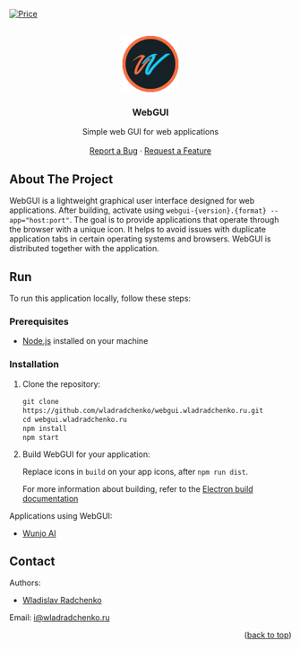 [![Price](https://img.shields.io/badge/price-FREE-0098f7.svg)](https://github.com/wladradchenko/radio.wladradchenko.ru/blob/main/LICENSE)

<div id="top"></div>

<br />
<div align="center">
  <a href="https://github.com/wladradchenko/webgui.wladradchenko.ru">
    <img src="build/icon.png" alt="Logo" width="100" height="100">
  </a>

  <h3 align="center">WebGUI</h3>

  <p align="center">
    Simple web GUI for web applications
    <br/>
    <br/>
    <a href="https://github.com/wladradchenko/webgui.wladradchenko.ru/issues">Report a Bug</a>
    ·
    <a href="https://github.com/wladradchenko/webgui.wladradchenko.ru/issues">Request a Feature</a>
  </p>
</div>

<!-- ABOUT THE PROJECT -->
## About The Project

WebGUI is a lightweight graphical user interface designed for web applications. After building, activate using `webgui-{version}.{format} --app="host:port"`. The goal is to provide applications that operate through the browser with a unique icon. It helps to avoid issues with duplicate application tabs in certain operating systems and browsers. WebGUI is distributed together with the application.

<!-- RUN -->
## Run

To run this application locally, follow these steps:

### Prerequisites

- [Node.js](https://nodejs.org/) installed on your machine

### Installation

1. Clone the repository:

   ```
   git clone https://github.com/wladradchenko/webgui.wladradchenko.ru.git
   cd webgui.wladradchenko.ru
   npm install
   npm start
   ```

2. Build WebGUI for your application:

   Replace icons in `build` on your app icons, after `npm run dist`.

   For more information about building, refer to the [Electron build documentation](https://www.electron.build/multi-platform-build.html)

<!-- TOOLS -->

Applications using WebGUI:

- [Wunjo AI](https://github.com/wladradchenko/wunjo.wladradchenko.ru)

<!-- CONTACT -->

## Contact

Authors:
- [Wladislav Radchenko](https://github.com/wladradchenko/)

Email: [i@wladradchenko.ru](i@wladradchenko.ru)

<p align="right">(<a href="#top">back to top</a>)</p>
